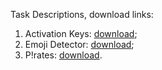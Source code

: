 Task Descriptions, download links:
1. Activation Keys: [download](https://judge.softuni.org/Contests/Practice/DownloadResource/17127);
2. Emoji Detector: [download](https://judge.softuni.org/Contests/Practice/DownloadResource/17128);
3. P!rates: [download](https://judge.softuni.org/Contests/Practice/DownloadResource/19194).